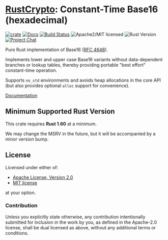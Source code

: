 # [RustCrypto]: Constant-Time Base16 (hexadecimal)

[![crate][crate-image]][crate-link]
[![Docs][docs-image]][docs-link]
[![Build Status][build-image]][build-link]
![Apache2/MIT licensed][license-image]
![Rust Version][rustc-image]
[![Project Chat][chat-image]][chat-link]

Pure Rust implementation of Base16 ([RFC 4648]).

Implements lower and upper case Base16 variants without data-dependent branches
or lookup  tables, thereby providing portable "best effort" constant-time
operation.

Supports `no_std` environments and avoids heap allocations in the core API
(but also provides optional `alloc` support for convenience).

[Documentation][docs-link]

## Minimum Supported Rust Version

This crate requires **Rust 1.60** at a minimum.

We may change the MSRV in the future, but it will be accompanied by a minor
version bump.

## License

Licensed under either of:

 * [Apache License, Version 2.0](http://www.apache.org/licenses/LICENSE-2.0)
 * [MIT license](http://opensource.org/licenses/MIT)

at your option.

### Contribution

Unless you explicitly state otherwise, any contribution intentionally submitted
for inclusion in the work by you, as defined in the Apache-2.0 license, shall be
dual licensed as above, without any additional terms or conditions.

[//]: # (badges)

[crate-image]: https://buildstats.info/crate/base16ct
[crate-link]: https://crates.io/crates/base16ct
[docs-image]: https://docs.rs/base16ct/badge.svg
[docs-link]: https://docs.rs/base16ct/
[build-image]: https://github.com/RustCrypto/formats/actions/workflows/base16ct.yml/badge.svg
[build-link]: https://github.com/RustCrypto/formats/actions/workflows/base16ct.yml
[license-image]: https://img.shields.io/badge/license-Apache2.0/MIT-blue.svg
[rustc-image]: https://img.shields.io/badge/rustc-1.60+-blue.svg
[chat-image]: https://img.shields.io/badge/zulip-join_chat-blue.svg
[chat-link]: https://rustcrypto.zulipchat.com/#narrow/stream/300570-formats

[//]: # (links)

[RustCrypto]: https://github.com/rustcrypto
[RFC 4648]: https://tools.ietf.org/html/rfc4648
[Util::Lookup]: https://arxiv.org/pdf/2108.04600.pdf
